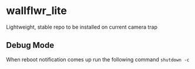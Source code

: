 # wallflwr_lite
Lightweight, stable repo to be installed on current camera trap


## Debug  Mode

When reboot notification comes up run the following command
`shutdown -c`
